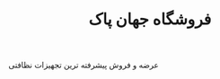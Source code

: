 ﻿---
layout: post
title: فروشگاه جهان پاک
name_en: jahanpak
company_slug: jahanpak
logo: 
cover: 
company_count:
founded:
location: ""
total_review: 
total_interview: 
salary_avg: 
salary_min: 
salary_max: 
rate: 
view_count: 
industry: کامپیوتر، فناوری اطلاعات و اینترنت
city: کرج, البرز
size_en: VS
size: 1-10 نفر
site: http://jahanpak.ir/
---

عرضه  و فروش  پیشرفته ترین تجهیزات نظافتی
